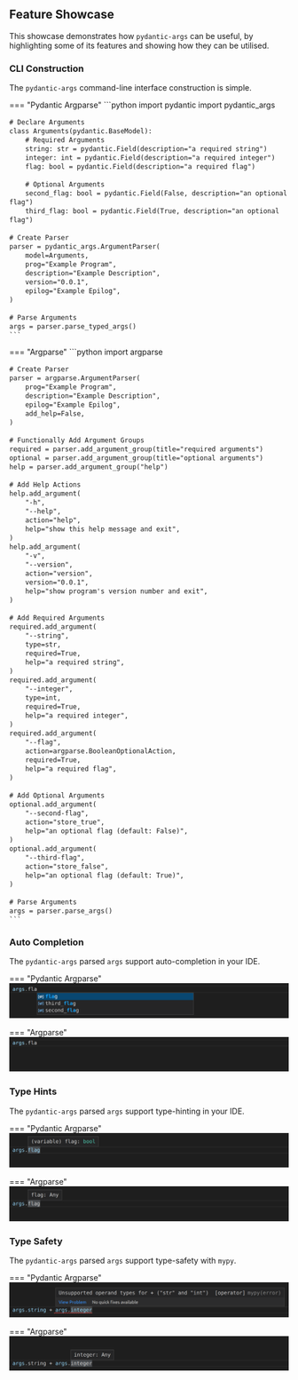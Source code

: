 ## Feature Showcase
This showcase demonstrates how `pydantic-args` can be useful, by
highlighting some of its features and showing how they can be utilised.

### CLI Construction
The `pydantic-args` command-line interface construction is simple.

=== "Pydantic Argparse"
    ```python
    import pydantic
    import pydantic_args

    # Declare Arguments
    class Arguments(pydantic.BaseModel):
        # Required Arguments
        string: str = pydantic.Field(description="a required string")
        integer: int = pydantic.Field(description="a required integer")
        flag: bool = pydantic.Field(description="a required flag")

        # Optional Arguments
        second_flag: bool = pydantic.Field(False, description="an optional flag")
        third_flag: bool = pydantic.Field(True, description="an optional flag")

    # Create Parser
    parser = pydantic_args.ArgumentParser(
        model=Arguments,
        prog="Example Program",
        description="Example Description",
        version="0.0.1",
        epilog="Example Epilog",
    )

    # Parse Arguments
    args = parser.parse_typed_args()
    ```

=== "Argparse"
    ```python
    import argparse

    # Create Parser
    parser = argparse.ArgumentParser(
        prog="Example Program",
        description="Example Description",
        epilog="Example Epilog",
        add_help=False,
    )

    # Functionally Add Argument Groups
    required = parser.add_argument_group(title="required arguments")
    optional = parser.add_argument_group(title="optional arguments")
    help = parser.add_argument_group("help")

    # Add Help Actions
    help.add_argument(
        "-h",
        "--help",
        action="help",
        help="show this help message and exit",
    )
    help.add_argument(
        "-v",
        "--version",
        action="version",
        version="0.0.1",
        help="show program's version number and exit",
    )

    # Add Required Arguments
    required.add_argument(
        "--string",
        type=str,
        required=True,
        help="a required string",
    )
    required.add_argument(
        "--integer",
        type=int,
        required=True,
        help="a required integer",
    )
    required.add_argument(
        "--flag",
        action=argparse.BooleanOptionalAction,
        required=True,
        help="a required flag",
    )

    # Add Optional Arguments
    optional.add_argument(
        "--second-flag",
        action="store_true",
        help="an optional flag (default: False)",
    )
    optional.add_argument(
        "--third-flag",
        action="store_false",
        help="an optional flag (default: True)",
    )

    # Parse Arguments
    args = parser.parse_args()
    ```

### Auto Completion
The `pydantic-args` parsed `args` support auto-completion in your IDE.

=== "Pydantic Argparse"
    ![Pydantic Argparse - Auto Completion](assets/images/showcase_01.png)

=== "Argparse"
    ![Argparse - Auto Completion](assets/images/showcase_02.png)

### Type Hints
The `pydantic-args` parsed `args` support type-hinting in your IDE.

=== "Pydantic Argparse"
    ![Pydantic Argparse - Type Hints](assets/images/showcase_03.png)

=== "Argparse"
    ![Argparse - Type Hints](assets/images/showcase_04.png)

### Type Safety
The `pydantic-args` parsed `args` support type-safety with `mypy`.

=== "Pydantic Argparse"
    ![Pydantic Argparse - Type Safety](assets/images/showcase_05.png)

=== "Argparse"
    ![Argparse - Type Safety](assets/images/showcase_06.png)
